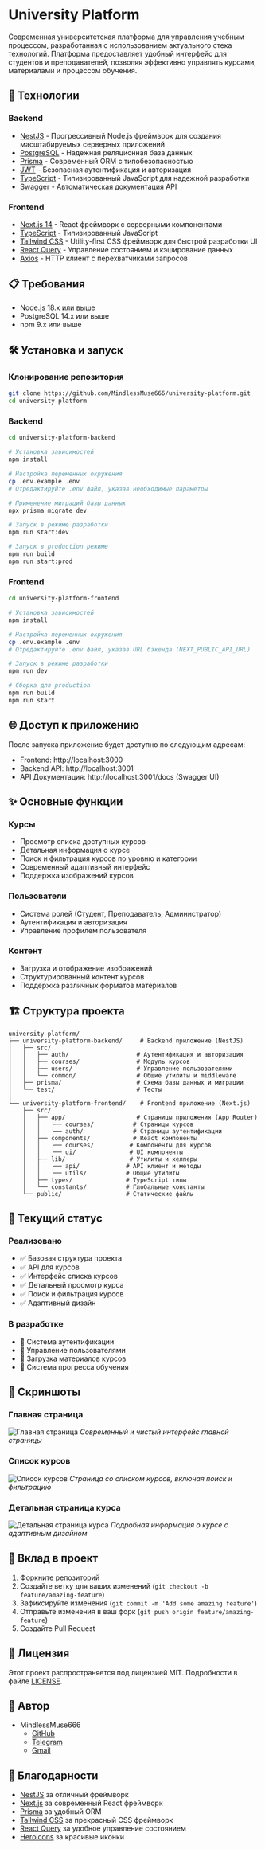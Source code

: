 # University Platform

Современная университетская платформа для управления учебным процессом, разработанная с использованием актуального стека технологий. Платформа предоставляет удобный интерфейс для студентов и преподавателей, позволяя эффективно управлять курсами, материалами и процессом обучения.

## 🚀 Технологии

### Backend
- [NestJS](https://nestjs.com/) - Прогрессивный Node.js фреймворк для создания масштабируемых серверных приложений
- [PostgreSQL](https://www.postgresql.org/) - Надежная реляционная база данных
- [Prisma](https://www.prisma.io/) - Современный ORM с типобезопасностью
- [JWT](https://jwt.io/) - Безопасная аутентификация и авторизация
- [TypeScript](https://www.typescriptlang.org/) - Типизированный JavaScript для надежной разработки
- [Swagger](https://swagger.io/) - Автоматическая документация API

### Frontend
- [Next.js 14](https://nextjs.org/) - React фреймворк с серверными компонентами
- [TypeScript](https://www.typescriptlang.org/) - Типизированный JavaScript
- [Tailwind CSS](https://tailwindcss.com/) - Utility-first CSS фреймворк для быстрой разработки UI
- [React Query](https://tanstack.com/query/latest) - Управление состоянием и кэширование данных
- [Axios](https://axios-http.com/) - HTTP клиент с перехватчиками запросов

## 📋 Требования

- Node.js 18.x или выше
- PostgreSQL 14.x или выше
- npm 9.x или выше

## 🛠 Установка и запуск

### Клонирование репозитория
```bash
git clone https://github.com/MindlessMuse666/university-platform.git
cd university-platform
```

### Backend
```bash
cd university-platform-backend

# Установка зависимостей
npm install

# Настройка переменных окружения
cp .env.example .env
# Отредактируйте .env файл, указав необходимые параметры

# Применение миграций базы данных
npx prisma migrate dev

# Запуск в режиме разработки
npm run start:dev

# Запуск в production режиме
npm run build
npm run start:prod
```

### Frontend
```bash
cd university-platform-frontend

# Установка зависимостей
npm install

# Настройка переменных окружения
cp .env.example .env
# Отредактируйте .env файл, указав URL бэкенда (NEXT_PUBLIC_API_URL)

# Запуск в режиме разработки
npm run dev

# Сборка для production
npm run build
npm run start
```

## 🌐 Доступ к приложению

После запуска приложение будет доступно по следующим адресам:
- Frontend: http://localhost:3000
- Backend API: http://localhost:3001
- API Документация: http://localhost:3001/docs (Swagger UI)

## ✨ Основные функции

### Курсы
- Просмотр списка доступных курсов
- Детальная информация о курсе
- Поиск и фильтрация курсов по уровню и категории
- Современный адаптивный интерфейс
- Поддержка изображений курсов

### Пользователи
- Система ролей (Студент, Преподаватель, Администратор)
- Аутентификация и авторизация
- Управление профилем пользователя

### Контент
- Загрузка и отображение изображений
- Структурированный контент курсов
- Поддержка различных форматов материалов

## 🏗 Структура проекта

```
university-platform/
├── university-platform-backend/     # Backend приложение (NestJS)
│   ├── src/
│   │   ├── auth/                   # Аутентификация и авторизация
│   │   ├── courses/                # Модуль курсов
│   │   ├── users/                  # Управление пользователями
│   │   └── common/                 # Общие утилиты и middleware
│   ├── prisma/                     # Схема базы данных и миграции
│   └── test/                       # Тесты
│
└── university-platform-frontend/    # Frontend приложение (Next.js)
    ├── src/
    │   ├── app/                    # Страницы приложения (App Router)
    │   │   ├── courses/           # Страницы курсов
    │   │   └── auth/              # Страницы аутентификации
    │   ├── components/            # React компоненты
    │   │   ├── courses/          # Компоненты для курсов
    │   │   └── ui/               # UI компоненты
    │   ├── lib/                  # Утилиты и хелперы
    │   │   ├── api/             # API клиент и методы
    │   │   └── utils/           # Общие утилиты
    │   ├── types/               # TypeScript типы
    │   └── constants/           # Глобальные константы
    └── public/                  # Статические файлы
```

## 🎯 Текущий статус

### Реализовано
- ✅ Базовая структура проекта
- ✅ API для курсов
- ✅ Интерфейс списка курсов
- ✅ Детальный просмотр курса
- ✅ Поиск и фильтрация курсов
- ✅ Адаптивный дизайн

### В разработке
- 🔄 Система аутентификации
- 🔄 Управление пользователями
- 🔄 Загрузка материалов курсов
- 🔄 Система прогресса обучения

## 📸 Скриншоты

### Главная страница
![Главная страница](/screenshots/home.png)
*Современный и чистый интерфейс главной страницы*

### Список курсов
![Список курсов](/screenshots/courses-list.png)
*Страница со списком курсов, включая поиск и фильтрацию*

### Детальная страница курса
![Детальная страница курса](/screenshots/course-detail.png)
*Подробная информация о курсе с адаптивным дизайном*

## 🤝 Вклад в проект

1. Форкните репозиторий
2. Создайте ветку для ваших изменений (`git checkout -b feature/amazing-feature`)
3. Зафиксируйте изменения (`git commit -m 'Add some amazing feature'`)
4. Отправьте изменения в ваш форк (`git push origin feature/amazing-feature`)
5. Создайте Pull Request

## 📝 Лицензия

Этот проект распространяется под лицензией MIT. Подробности в файле [LICENSE](LICENSE).

## 👥 Автор

- MindlessMuse666
  * [GitHub](https://github.com/MindlessMuse666)
  * [Telegram](t.me/mindless_muse)
  * [Gmail](mindlessmuse.666@gmail.com)

## 🙏 Благодарности

- [NestJS](https://nestjs.com/) за отличный фреймворк
- [Next.js](https://nextjs.org/) за современный React фреймворк
- [Prisma](https://www.prisma.io/) за удобный ORM
- [Tailwind CSS](https://tailwindcss.com/) за прекрасный CSS фреймворк
- [React Query](https://tanstack.com/query/latest) за удобное управление состоянием
- [Heroicons](https://heroicons.com/) за красивые иконки 